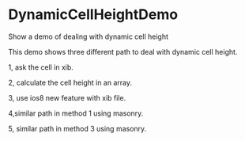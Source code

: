 # DynamicCellHeightDemo
Show a demo of dealing with dynamic cell height

This demo shows three different path to deal with dynamic cell height. 

1, ask the cell in xib.

2, calculate the cell height in an array.

3, use ios8 new feature with xib file.

4,similar path in method 1  using masonry.

5, similar path in method 3 using masonry.

